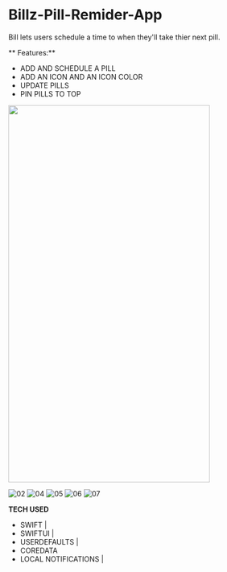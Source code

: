 # Billz-Pill-Remider-App
 Bill lets users schedule a time to when they'll take thier next pill. 
 
** Features:**
 - ADD AND SCHEDULE A PILL
 - ADD AN ICON AND AN ICON COLOR
 - UPDATE PILLS
 - PIN PILLS TO TOP  
 
 <img src = ![01](https://user-images.githubusercontent.com/79456369/160769690-77b219f7-a9ba-4070-9ab3-0dd54443a8d9.png) width = 400 height =750>

![02](https://user-images.githubusercontent.com/79456369/160769715-c0558376-be6b-4827-be6b-f7083e27fb10.png)
![04](https://user-images.githubusercontent.com/79456369/160769742-ccc4caf3-bb50-473a-a091-d9d0738da1d3.png)
![05](https://user-images.githubusercontent.com/79456369/160769763-0a18485f-ec88-48c1-b08c-1c06a60077aa.png)
![06](https://user-images.githubusercontent.com/79456369/160769771-7c6eab58-8919-424d-88da-72ef3ba8aba3.png)
![07](https://user-images.githubusercontent.com/79456369/160769785-c4a71c63-74cf-4259-bfeb-9ee8ca9af1af.png)


**TECH USED**

- SWIFT | 
- SWIFTUI | 
- USERDEFAULTS | 
- COREDATA 
- LOCAL NOTIFICATIONS |


